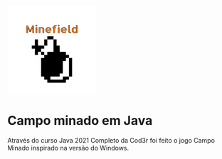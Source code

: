 ![Logo of the project](https://github.com/cristhoffer-nunes/Udemy-Java-minefield/blob/master/readme_images/minefield.png)

# Campo minado em Java
Através do curso Java 2021 Completo da Cod3r foi feito o jogo Campo Minado inspirado na versão do Windows. 

